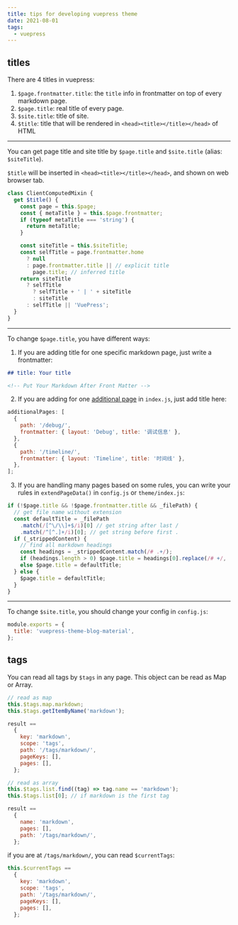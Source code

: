 ```yaml
---
title: tips for developing vuepress theme
date: 2021-08-01
tags:
  - vuepress
---
```


## titles

There are 4 titles in vuepress:

1. `$page.frontmatter.title`: the `title` info in frontmatter on top of every markdown page.
2. `$page.title`: real title of every page.
3. `$site.title`: title of site.
4. `$title`: title that will be rendered in `<head><title></title></head>` of HTML

---

You can get page title and site title by `$page.title` and `$site.title` (alias: `$siteTitle`).

`$title` will be inserted in `<head><title></title></head>`, and shown on web browser tab.

```js
class ClientComputedMixin {
  get $title() {
    const page = this.$page;
    const { metaTitle } = this.$page.frontmatter;
    if (typeof metaTitle === 'string') {
      return metaTitle;
    }

    const siteTitle = this.$siteTitle;
    const selfTitle = page.frontmatter.home
      ? null
      : page.frontmatter.title || // explicit title
        page.title; // inferred title
    return siteTitle
      ? selfTitle
        ? selfTitle + ' | ' + siteTitle
        : siteTitle
      : selfTitle || 'VuePress';
  }
}
```

---

To change `$page.title`, you have different ways:

1. If you are adding title for one specific markdown page, just write a frontmatter:

```md
## title: Your title

<!-- Put Your Markdown After Front Matter -->
```

2. If you are adding for one [additional page](https://vuepress.vuejs.org/zh/plugin/option-api.html#additionalpages) in `index.js`, just add title here:

```js
additionalPages: [
  {
    path: '/debug/',
    frontmatter: { layout: 'Debug', title: '调试信息' },
  },
  {
    path: '/timeline/',
    frontmatter: { layout: 'Timeline', title: '时间线' },
  },
];
```

3. If you are handling many pages based on some rules, you can write your rules in `extendPageData()` in `config.js` or `theme/index.js`:

```js
if (!$page.title && !$page.frontmatter.title && _filePath) {
  // get file name without extension
  const defaultTitle = _filePath
    .match(/[^\/\\]+$/i)[0] // get string after last /
    .match(/^[^.]+/i)[0]; // get string before first .
  if (_strippedContent) {
    // find all markdown headings
    const headings = _strippedContent.match(/# .+/);
    if (headings.length > 0) $page.title = headings[0].replace(/# +/, '');
    else $page.title = defaultTitle;
  } else {
    $page.title = defaultTitle;
  }
}
```

---

To change `$site.title`, you should change your config in `config.js`:

```js
module.exports = {
  title: 'vuepress-theme-blog-material',
};
```

## tags

You can read all tags by `$tags` in any page. This object can be read as Map or Array.

```js
// read as map
this.$tags.map.markdown;
this.$tags.getItemByName('markdown');

result ==
  {
    key: 'markdown',
    scope: 'tags',
    path: '/tags/markdown/',
    pageKeys: [],
    pages: [],
  };
```

```js
// read as array
this.$tags.list.find((tag) => tag.name == 'markdown');
this.$tags.list[0]; // if markdown is the first tag

result ==
  {
    name: 'markdown',
    pages: [],
    path: '/tags/markdown/',
  };
```

if you are at `/tags/markdown/`, you can read `$currentTags`:

```js
this.$currentTags ==
  {
    key: 'markdown',
    scope: 'tags',
    path: '/tags/markdown/',
    pageKeys: [],
    pages: [],
  };
```
